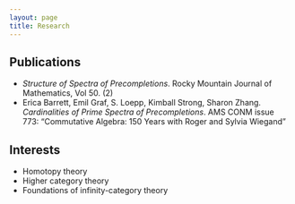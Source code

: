 ```yaml
---
layout: page
title: Research
---
```

## Publications

- _Structure of Spectra of Precompletions_. Rocky Mountain Journal of Mathematics, Vol 50. (2)
- Erica Barrett, Emil Graf, S. Loepp, Kimball Strong, Sharon Zhang. _Cardinalities of Prime Spectra of Precompletions_. AMS CONM issue 773: “Commutative Algebra: 150 Years with Roger and Sylvia Wiegand”

## Interests

- Homotopy theory
- Higher category theory
- Foundations of infinity-category theory
